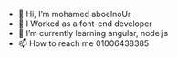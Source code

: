 - 👋 Hi, I’m mohamed aboelnoUr
- 👀 I Worked as a font-end developer
- 🌱 I’m currently learning angular, node js
- 📫 How to reach me 01006438385

<!---
abo-elnoUr/abo-elnoUr is a ✨ special ✨ repository because its `README.md` (this file) appears on your GitHub profile.
You can click the Preview link to take a look at your changes.
--->
